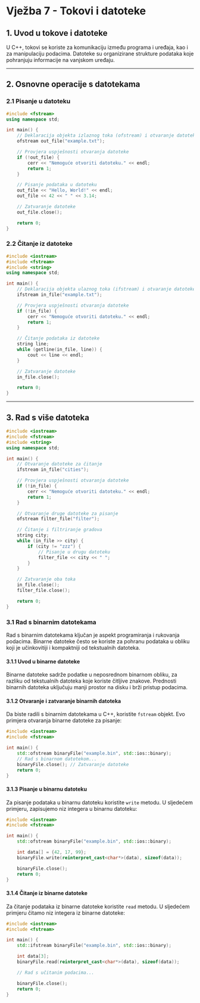 # Vježba 7 - Tokovi i datoteke

## 1. Uvod u tokove i datoteke

U C++, tokovi se koriste za komunikaciju između programa i uređaja, kao i za manipulaciju podacima. Datoteke su organizirane strukture podataka koje pohranjuju informacije na vanjskom uređaju.

---

## 2. Osnovne operacije s datotekama

### 2.1 Pisanje u datoteku

```cpp
#include <fstream>
using namespace std;

int main() {
    // Deklaracija objekta izlaznog toka (ofstream) i otvaranje datoteke za pisanje
    ofstream out_file("example.txt");

    // Provjera uspješnosti otvaranja datoteke
    if (!out_file) {
        cerr << "Nemoguće otvoriti datoteku." << endl;
        return 1;
    }

    // Pisanje podataka u datoteku
    out_file << "Hello, World!" << endl;
    out_file << 42 << " " << 3.14;

    // Zatvaranje datoteke
    out_file.close();

    return 0;
}
```

### 2.2 Čitanje iz datoteke

```cpp
#include <iostream>
#include <fstream>
#include <string>
using namespace std;

int main() {
    // Deklaracija objekta ulaznog toka (ifstream) i otvaranje datoteke za čitanje
    ifstream in_file("example.txt");

    // Provjera uspješnosti otvaranja datoteke
    if (!in_file) {
        cerr << "Nemoguće otvoriti datoteku." << endl;
        return 1;
    }

    // Čitanje podataka iz datoteke
    string line;
    while (getline(in_file, line)) {
        cout << line << endl;
    }

    // Zatvaranje datoteke
    in_file.close();

    return 0;
}
```

---

## 3. Rad s više datoteka

```cpp
#include <iostream>
#include <fstream>
#include <string>
using namespace std;

int main() {
    // Otvaranje datoteke za čitanje
    ifstream in_file("cities");

    // Provjera uspješnosti otvaranja datoteke
    if (!in_file) {
        cerr << "Nemoguće otvoriti datoteku." << endl;
        return 1;
    }

    // Otvaranje druge datoteke za pisanje
    ofstream filter_file("filter");

    // Čitanje i filtriranje gradova
    string city;
    while (in_file >> city) {
        if (city != "zzz") {
            // Pisanje u drugu datoteku
            filter_file << city << " ";
        }
    }

    // Zatvaranje oba toka
    in_file.close();
    filter_file.close();

    return 0;
}
```

### 3.1 Rad s binarnim datotekama

Rad s binarnim datotekama ključan je aspekt programiranja i rukovanja podacima. Binarne datoteke često se koriste za pohranu podataka u obliku koji je učinkovitiji i kompaktniji od tekstualnih datoteka. 

#### 3.1.1 Uvod u binarne datoteke

Binarne datoteke sadrže podatke u neposrednom binarnom obliku, za razliku od tekstualnih datoteka koje koriste čitljive znakove. Prednosti binarnih datoteka uključuju manji prostor na disku i brži pristup podacima.

#### 3.1.2 Otvaranje i zatvaranje binarnih datoteka

Da biste radili s binarnim datotekama u C++, koristite `fstream` objekt. Evo primjera otvaranja binarne datoteke za pisanje:

```cpp
#include <iostream>
#include <fstream>

int main() {
    std::ofstream binaryFile("example.bin", std::ios::binary);
    // Rad s binarnom datotekom...
    binaryFile.close(); // Zatvaranje datoteke
    return 0;
}
```

#### 3.1.3 Pisanje u binarnu datoteku

Za pisanje podataka u binarnu datoteku koristite `write` metodu. U sljedećem primjeru, zapisujemo niz integera u binarnu datoteku:

```cpp
#include <iostream>
#include <fstream>

int main() {
    std::ofstream binaryFile("example.bin", std::ios::binary);

    int data[] = {42, 17, 99};
    binaryFile.write(reinterpret_cast<char*>(data), sizeof(data));

    binaryFile.close();
    return 0;
}
```

#### 3.1.4 Čitanje iz binarne datoteke

Za čitanje podataka iz binarne datoteke koristite `read` metodu. U sljedećem primjeru čitamo niz integera iz binarne datoteke:

```cpp
#include <iostream>
#include <fstream>

int main() {
    std::ifstream binaryFile("example.bin", std::ios::binary);

    int data[3];
    binaryFile.read(reinterpret_cast<char*>(data), sizeof(data));

    // Rad s učitanim podacima...

    binaryFile.close();
    return 0;
}
```

